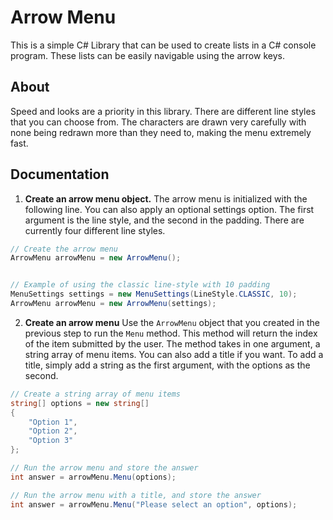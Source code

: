 # Arrow Menu
This is a simple C# Library that can be used to create lists in a C# console program. These lists can be easily navigable using the arrow keys.

## About
Speed and looks are a priority in this library. There are different line styles that you can choose from. The characters are drawn very carefully with none being redrawn more than they need to, making the menu extremely fast.

## Documentation
1. **Create an arrow menu object.**
The arrow menu is initialized with the following line. You can also apply an optional settings option. The first argument is the line style, and the second in the padding. There are currently four different line styles.
```cs
// Create the arrow menu
ArrowMenu arrowMenu = new ArrowMenu();


// Example of using the classic line-style with 10 padding
MenuSettings settings = new MenuSettings(LineStyle.CLASSIC, 10);
ArrowMenu arrowMenu = new ArrowMenu(settings);
```

2. **Create an arrow menu**
Use the `ArrowMenu` object that you created in the previous step to run the `Menu` method. This method will return the index of the item submitted by the user. The method takes in one argument, a string array of menu items. You can also add a title if you want. To add a title, simply add a string as the first argument, with the options as the second.
```cs
// Create a string array of menu items
string[] options = new string[]
{
	"Option 1",
	"Option 2",
	"Option 3"
};

// Run the arrow menu and store the answer
int answer = arrowMenu.Menu(options);

// Run the arrow menu with a title, and store the answer
int answer = arrowMenu.Menu("Please select an option", options);
```